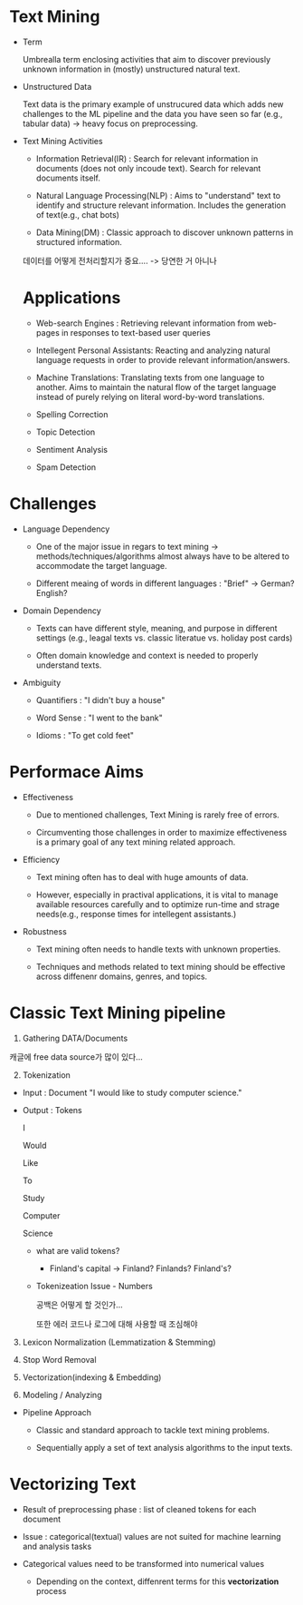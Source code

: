 # Text Mining


- Term

  Umbrealla term enclosing activities that aim to discover previously unknown information in (mostly) unstructured natural text.

- Unstructured Data

  Text data is the primary example of unstrucured data which adds new challenges to the ML pipeline and the data you have seen so far (e.g., tabular data) -> heavy focus on preprocessing.

- Text Mining Activities

  - Information Retrieval(IR) : Search for relevant information in documents (does not only incoude text). Search for relevant documents itself.
 
  - Natural Language Processing(NLP) : Aims to "understand" text to identify and structure relevant information. Includes the generation of text(e.g., chat bots)
 
  - Data Mining(DM) : Classic approach to discover unknown patterns in structured information.
 

  데이터를 어떻게 전처리할지가 중요.... -> 당연한 거 아니나

  # Applications

  - Web-search Engines : Retrieving relevant information from web-pages in responses to text-based user queries
 
  - Intellegent Personal Assistants: Reacting and analyzing natural language requests in order to provide relevant information/answers.
 
  - Machine Translations: Translating texts from one language to another. Aims to maintain the natural flow of the target language instead of purely relying on literal word-by-word translations.
 
  - Spelling Correction
 
  - Topic Detection
 
  - Sentiment Analysis
 
  - Spam Detection
 

# Challenges

- Language Dependency

  - One of the major issue in regars to text mining -> methods/techniques/algorithms almost always have to be altered to accommodate the target language.
 
  - Different meaing of words in different languages : "Brief" -> German? English?
 
- Domain Dependency

  - Texts can have different style, meaning, and purpose in different settings (e.g., leagal texts vs. classic literatue vs. holiday post cards)
 
  - Often domain knowledge and context is needed to properly understand texts.
 
- Ambiguity

  - Quantifiers : "I didn't buy a house"
 
  - Word Sense : "I went to the bank"
 
  - Idioms : "To get cold feet"


# Performace Aims

- Effectiveness

  - Due to mentioned challenges, Text Mining is rarely free of errors.
 
  - Circumventing those challenges in order to maximize effectiveness is a primary goal of any text mining related approach.
 
- Efficiency

  - Text mining often has to deal with huge amounts of data.
 
  - However, especially in practival applications, it is vital to manage available resources carefully and to optimize run-time and strage needs(e.g., response times for intellegent assistants.)
 
- Robustness

  - Text mining often needs to handle texts with unknown properties.
 
  - Techniques and methods related to text mining should be effective across diffenenr domains, genres, and topics.
 

# Classic Text Mining pipeline

1. Gathering DATA/Documents

캐글에 free data source가 많이 있다...



2. Tokenization

  - Input : Document "I would like to study computer science."

  - Output : Tokens

    I

    Would

    Like

    To

    Study

    Computer

    Science

    - what are valid tokens?
   
      - Finland's capital -> Finland? Finlands? Finland's?
     
    - Tokenizeation Issue - Numbers
   
      공백은 어떻게 할 것인가...

      또한 에러 코드나 로그에 대해 사용할 때 조심해야

3. Lexicon Normalization (Lemmatization & Stemming)

4. Stop Word Removal

5. Vectorization(indexing & Embedding)

6. Modeling / Analyzing
   

- Pipeline Approach

  - Classic and standard approach to tackle text mining problems.
 
  - Sequentially apply a set of text analysis algorithms to the input texts.
 
  


# Vectorizing Text

- Result of preprocessing phase : list of cleaned tokens for each document

- Issue : categorical(textual) values are not suited for machine learning and analysis tasks

- Categorical values need to be transformed into numerical values

  - Depending on the context, diffenrent terms for this **vectorization** process
    
